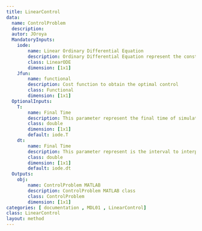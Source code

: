 ```yaml
---
title: LinearControl
data: 
  name: ControlProblem
  description: 
  autor: JOroya
  MandatoryInputs:   
    iode: 
        name: Linear Ordinary Differential Equation 
        description: Ordinary Differential Equation represent the constrain to minimization the functional 
        class: LinearODE
        dimension: [1x1]
    Jfun: 
        name: functional
        description: Cost function to obtain the optimal control 
        class: Functional
        dimension: [1x1]        
  OptionalInputs:
    T:
        name: Final Time 
        description: This parameter represent the final time of simulation.  
        class: double
        dimension: [1x1]
        default: iode.T 
    dt:
        name: Final Time 
        description: This parameter represent is the interval to interpolate the control, $u$, and state, $y$, to obtain the functional $J$ and the gradient $dH/du$
        class: double
        dimension: [1x1]
        default: iode.dt         
  Outputs:
    obj:
        name: ControlProblem MATLAB
        description: ControlProblem MATLAB class
        class: ControlProblem
        dimension: [1x1]
categories: [ documentation , MDL01 , LinearControl]
class: LinearControl
layout: method
---
```

